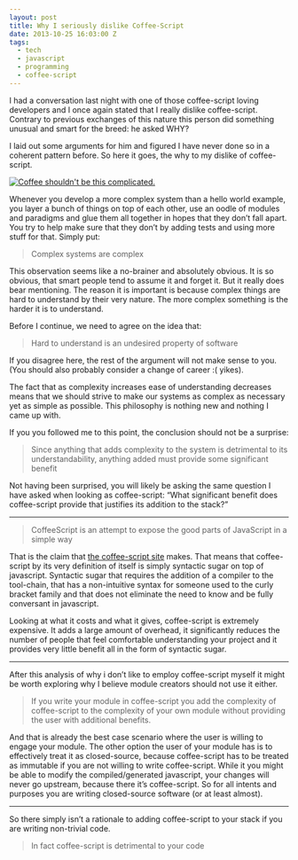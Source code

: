 ```yaml
---
layout: post
title: Why I seriously dislike Coffee-Script
date: 2013-10-25 16:03:00 Z
tags:
  - tech
  - javascript
  - programming
  - coffee-script
---
```

I had a conversation last night with one of those coffee-script loving developers and I once again stated that I really dislike coffee-script. Contrary to previous exchanges of this nature this person did something unusual and smart for the breed: he asked WHY?

I laid out some arguments for him and figured I have never done so in a coherent pattern before. So here it goes, the why to my dislike of coffee-script.

[![Coffee shouldn't be this complicated.](http://farm8.staticflickr.com/7230/7166762701_431362ba59_z.jpg)](http://www.flickr.com/photos/carnesaurus/7166762701/ "Coffee shouldn't be this complicated. by Carnesaurus, on Flickr")

Whenever you develop a more complex system than a hello world example, you layer a bunch of things on top of each other, use an oodle of modules and paradigms and glue them all together in hopes that they don’t fall apart. You try to help make sure that they don’t by adding tests and using more stuff for that. Simply put:

> Complex systems are complex

This observation seems like a no-brainer and absolutely obvious. It is so obvious, that smart people tend to assume it and forget it. But it really does bear mentioning. The reason it is important is because complex things are hard to understand by their very nature. The more complex something is the harder it is to understand.

Before I continue, we need to agree on the idea that:

> Hard to understand is an undesired property of software

If you disagree here, the rest of the argument will not make sense to you. (You should also probably consider a change of career :( yikes).

The fact that as complexity increases ease of understanding decreases means that we should strive to make our systems as complex as necessary yet as simple as possible. This philosophy is nothing new and nothing I came up with.

If you you followed me to this point, the conclusion should not be a surprise:

> Since anything that adds complexity to the system is detrimental to its understandability, anything added must provide some significant benefit

Not having been surprised, you will likely be asking the same question I have asked when looking as coffee-script: “What significant benefit does coffee-script provide that justifies its addition to the stack?”

* * *

> CoffeeScript is an attempt to expose the good parts of JavaScript in a simple way

That is the claim that [the coffee-script site](http://coffeescript.org) makes. That means that coffee-script by its very definition of itself is simply syntactic sugar on top of javascript. Syntactic sugar that requires the addition of a compiler to the tool-chain, that has a non-intuitive syntax for someone used to the curly bracket family and that does not eliminate the need to know and be fully conversant in javascript.

Looking at what it costs and what it gives, coffee-script is extremely expensive. It adds a large amount of overhead, it significantly reduces the number of people that feel comfortable understanding your project and it provides very little benefit all in the form of syntactic sugar.

* * *

After this analysis of why i don’t like to employ coffee-script myself it might be worth exploring why I believe module creators should not use it either.

> If you write your module in coffee-script you add the complexity of coffee-script to the complexity of your own module without providing the user with additional benefits.

And that is already the best case scenario where the user is willing to engage your module. The other option the user of your module has is to effectively treat it as closed-source, because coffee-script has to be treated as immutable if you are not willing to write coffee-script. While it you might be able to modify the compiled/generated javascript, your changes will never go upstream, because there it’s coffee-script. So for all intents and purposes you are writing closed-source software (or at least almost).

* * *

So there simply isn’t a rationale to adding coffee-script to your stack if you are writing non-trivial code.

> In fact coffee-script is detrimental to your code
